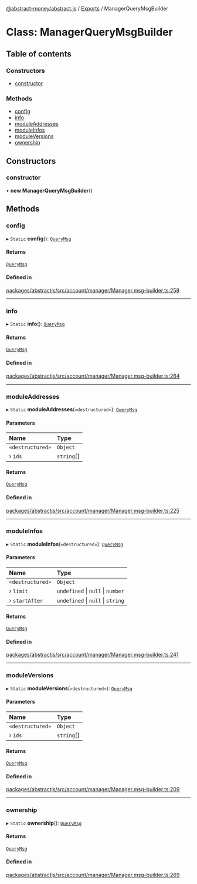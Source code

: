 [@abstract-money/abstract.js](../README.md) / [Exports](../modules.md) / ManagerQueryMsgBuilder

# Class: ManagerQueryMsgBuilder

## Table of contents

### Constructors

- [constructor](ManagerQueryMsgBuilder.md#constructor)

### Methods

- [config](ManagerQueryMsgBuilder.md#config)
- [info](ManagerQueryMsgBuilder.md#info)
- [moduleAddresses](ManagerQueryMsgBuilder.md#moduleaddresses)
- [moduleInfos](ManagerQueryMsgBuilder.md#moduleinfos)
- [moduleVersions](ManagerQueryMsgBuilder.md#moduleversions)
- [ownership](ManagerQueryMsgBuilder.md#ownership)

## Constructors

### constructor

• **new ManagerQueryMsgBuilder**()

## Methods

### config

▸ `Static` **config**(): [`QueryMsg`](../modules/ManagerTypes.md#querymsg)

#### Returns

[`QueryMsg`](../modules/ManagerTypes.md#querymsg)

#### Defined in

[packages/abstractjs/src/account/manager/Manager.msg-builder.ts:259](https://github.com/Abstract-OS/abstract.js/blob/c46b309/packages/abstractjs/src/account/manager/Manager.msg-builder.ts#L259)

___

### info

▸ `Static` **info**(): [`QueryMsg`](../modules/ManagerTypes.md#querymsg)

#### Returns

[`QueryMsg`](../modules/ManagerTypes.md#querymsg)

#### Defined in

[packages/abstractjs/src/account/manager/Manager.msg-builder.ts:264](https://github.com/Abstract-OS/abstract.js/blob/c46b309/packages/abstractjs/src/account/manager/Manager.msg-builder.ts#L264)

___

### moduleAddresses

▸ `Static` **moduleAddresses**(`«destructured»`): [`QueryMsg`](../modules/ManagerTypes.md#querymsg)

#### Parameters

| Name | Type |
| :------ | :------ |
| `«destructured»` | `Object` |
| › `ids` | `string`[] |

#### Returns

[`QueryMsg`](../modules/ManagerTypes.md#querymsg)

#### Defined in

[packages/abstractjs/src/account/manager/Manager.msg-builder.ts:225](https://github.com/Abstract-OS/abstract.js/blob/c46b309/packages/abstractjs/src/account/manager/Manager.msg-builder.ts#L225)

___

### moduleInfos

▸ `Static` **moduleInfos**(`«destructured»`): [`QueryMsg`](../modules/ManagerTypes.md#querymsg)

#### Parameters

| Name | Type |
| :------ | :------ |
| `«destructured»` | `Object` |
| › `limit` | `undefined` \| ``null`` \| `number` |
| › `startAfter` | `undefined` \| ``null`` \| `string` |

#### Returns

[`QueryMsg`](../modules/ManagerTypes.md#querymsg)

#### Defined in

[packages/abstractjs/src/account/manager/Manager.msg-builder.ts:241](https://github.com/Abstract-OS/abstract.js/blob/c46b309/packages/abstractjs/src/account/manager/Manager.msg-builder.ts#L241)

___

### moduleVersions

▸ `Static` **moduleVersions**(`«destructured»`): [`QueryMsg`](../modules/ManagerTypes.md#querymsg)

#### Parameters

| Name | Type |
| :------ | :------ |
| `«destructured»` | `Object` |
| › `ids` | `string`[] |

#### Returns

[`QueryMsg`](../modules/ManagerTypes.md#querymsg)

#### Defined in

[packages/abstractjs/src/account/manager/Manager.msg-builder.ts:209](https://github.com/Abstract-OS/abstract.js/blob/c46b309/packages/abstractjs/src/account/manager/Manager.msg-builder.ts#L209)

___

### ownership

▸ `Static` **ownership**(): [`QueryMsg`](../modules/ManagerTypes.md#querymsg)

#### Returns

[`QueryMsg`](../modules/ManagerTypes.md#querymsg)

#### Defined in

[packages/abstractjs/src/account/manager/Manager.msg-builder.ts:269](https://github.com/Abstract-OS/abstract.js/blob/c46b309/packages/abstractjs/src/account/manager/Manager.msg-builder.ts#L269)
